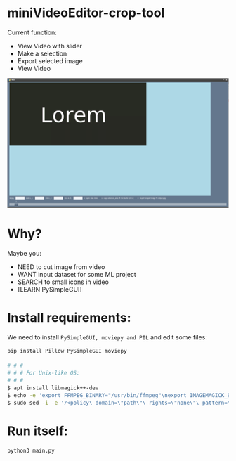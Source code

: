 # miniVideoEditor-crop-tool

Current function:
- View Video with slider
- Make a selection
- Export selected image
- View Video

![Gui](https://github.com/nngogol/miniVideoEditor-crop-tool/blob/master/gui.png)


# Why?

Maybe you:
- NEED to cut image from video
- WANT input dataset for some ML project
- SEARCH to small icons in video
- [LEARN PySimpleGUI]

# Install requirements:

We need to install `PySimpleGUI, moviepy and PIL` and edit some files:

```bash
pip install Pillow PySimpleGUI moviepy

# # # 
# # # For Unix-like OS:
# # # 
$ apt install libmagick++-dev
$ echo -e 'export FFMPEG_BINARY="/usr/bin/ffmpeg"\nexport IMAGEMAGICK_BINARY="/usr/bin/convert"' >> ~/.bashrc
$ sudo sed -i -e '/<policy\ domain=\"path\"\ rights=\"none\"\ pattern=\"\@\*\"\/>/ c\  <!-- <policy domain="path" rights="none" pattern="@*"/> -->' /etc/ImageMagick-6/policy.xml

```

# Run itself:

```bash
python3 main.py
```

